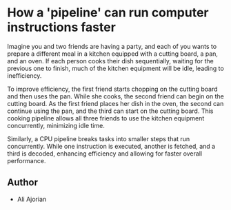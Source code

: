 # How a 'pipeline' can run computer instructions faster

Imagine you and two friends are having a party, and each of you wants to prepare a different meal in a kitchen equipped with a cutting board, a pan, and an oven. If each person cooks their dish sequentially, waiting for the previous one to finish, much of the kitchen equipment will be idle, leading to inefficiency.

To improve efficiency, the first friend starts chopping on the cutting board and then uses the pan. While she cooks, the second friend can begin on the cutting board. As the first friend places her dish in the oven, the second can continue using the pan, and the third can start on the cutting board. This cooking pipeline allows all three friends to use the kitchen equipment concurrently, minimizing idle time.

Similarly, a CPU pipeline breaks tasks into smaller steps that run concurrently. While one instruction is executed, another is fetched, and a third is decoded, enhancing efficiency and allowing for faster overall performance.


## Author
- Ali Ajorian

